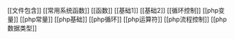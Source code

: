 
[[文件包含]]
[[常用系统函数]]
[[函数]]
[[基础1]]
[[基础2]]
[[循环控制]]
[[php变量]]
[[php常量]]
[[php基础]]
[[php循环]]
[[php运算符]]
[[php流程控制]]
[[php数据类型]]


